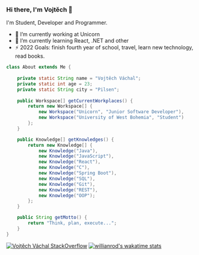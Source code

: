 ### Hi there, I'm Vojtěch 👋

I'm Student, Developer and Programmer.

- 🔭 I’m currently working at Unicorn
- 🌱 I’m currently learning React, .NET and other
- ⚡ 2022 Goals: finish fourth year of school, travel, learn new technology, read books.

```java
class About extends Me {
    
    private static String name = "Vojtěch Váchal";
    private static int age = 23;
    private static String city = "Pilsen";
    
    public Workspace[] getCurrentWorkplaces() {
        return new Workspace[] {
            new Workspace("Unicorn", "Junior Software Developer"),
            new Workspace("University of West Bohemia", "Student")
        };
    }

    public Knowledge[] getKnowledges() {
        return new Knowledge[] {
            new Knowledge("Java"),
            new Knowledge("JavaScript"),
            new Knowledge("React"),
            new Knowledge("C"),
            new Knowledge("Spring Boot"),
            new Knowledge("SQL"),
            new Knowledge("Git"),
            new Knowledge("REST"),
            new Knowledge("OOP");
        };
    }

    public String getMotto() {
        return "Think, plan, execute...";
    }
}
```
[![Vojtěch Váchal StackOverflow](https://github-readme-stackoverflow.vercel.app/?userID=6558042&theme=dark)](https://stackoverflow.com/users/6558042/omid-nikrah)
[![willianrod's wakatime stats](https://github-readme-stats.vercel.app/api/wakatime?username=willianrod&layout=compact)](https://github.com/anuraghazra/github-readme-stats)
